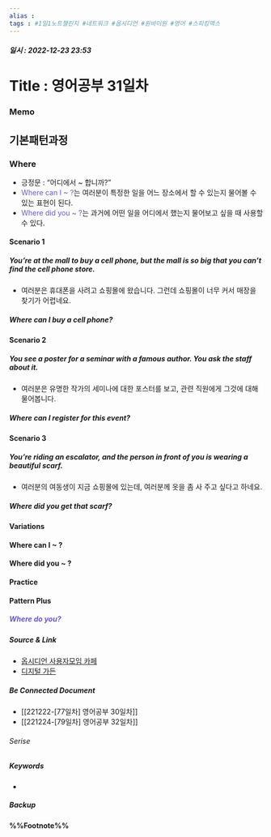 ```yaml
---
alias : 
tags : #1일1노트챌린지 #네트워크 #옵시디언 #원바이원 #영어 #스피킹맥스
---
```


##### 일시 : 2022-12-23 23:53

# Title : 영어공부 31일차

### Memo

## 기본패턴과정

### Where
- 긍정문 : “어디에서 ~ 합니까?”
- <font color="SlateBlue">Where can I ~ ?</font>는 여러분이 특정한 일을 어느 장소에서 할 수 있는지 물어볼 수 있는 표현이 된다.
- <font color="SlateBlue">Where did you ~ ?</font>는 과거에 어떤 일을 어디에서 했는지 물어보고 싶을 때 사용할 수 있다.

#### Scenario 1

##### You’re at the mall to buy a cell phone, but the mall is so big that you can’t find the cell phone store.
- 여러분은 휴대폰을 사려고 쇼핑몰에 왔습니다. 그런데 쇼핑몰이 너무 커서 매장을 찾기가 어렵네요.

##### Where can I buy a cell phone?

#### Scenario 2

##### You see a poster for a seminar with a famous author. You ask the staff about it.
- 여러분은 유명한 작가의 세미나에 대한 포스터를 보고, 관련 직원에게 그것에 대해 물어봅니다.
 
##### Where can I register for this event?

#### Scenario 3

##### You’re riding an escalator, and the person in front of you is wearing a beautiful scarf.
- 여러분의 여동생이 지금 쇼핑몰에 있는데, 여러분께 옷을 좀 사 주고 싶다고 하네요.

##### Where did you get that scarf?

#### Variations

#### Where can I ~ ?

#### Where did you ~ ?

#### Practice

#### Pattern Plus

##### <font color="SlateBlue">Where do you?</font>

##### Source & Link
- [옵시디언 사용자모임 카페](https://cafe.naver.com/obsidianary/2870)
- [디지털 가든](https://chunghasull.netlify.app/221223-78일차-영어공부-31일차)

##### Be Connected Document
- [[221222-[77일차] 영어공부 30일차]]
- [[221224-[79일차] 영어공부 32일차]]

###### Serise


##### Keywords
- 

##### Backup


#### %%Footnote%%

[^1]: 
[^2]: 
[^3]: 
[^4]: 
[^5]: 
[^6]: 
[^7]: 
[^8]: 
[^9]: 